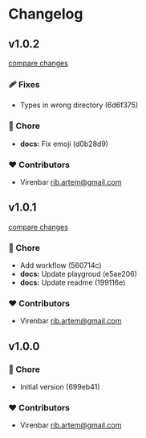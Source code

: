 # Changelog

## v1.0.2

[compare changes](https://undefined/undefined/compare/v1.0.1...v1.0.2)


### 🩹 Fixes

  - Types in wrong directory (6d6f375)

### 🏡 Chore

  - **docs:** Fix emoji (d0b28d9)

### ❤️  Contributors

- Virenbar <rib.artem@gmail.com>

## v1.0.1

[compare changes](https://undefined/undefined/compare/v1.0.0...v1.0.1)


### 🏡 Chore

  - Add workflow (560714c)
  - **docs:** Update playgroud (e5ae206)
  - **docs:** Update readme (199116e)

### ❤️  Contributors

- Virenbar <rib.artem@gmail.com>

## v1.0.0

### 🏡 Chore

- Initial version (699eb41)

### ❤️  Contributors

- Virenbar <rib.artem@gmail.com>
